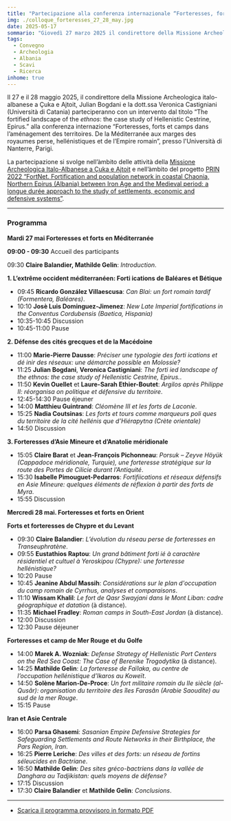```yaml
---
title: "Partecipazione alla conferenza internazionale “Forteresses, forts et camps dans l’aménagement des territoires. De la Méditerranée aux marges des royaumes perse, hellénistiques et de l’Empire romain”"
img: ./colloque_forteresses_27_28_may.jpg
date: 2025-05-17
sommario: "Giovedì 27 marzo 2025 il condirettore della Missione Archeologica italo-albanese a Çuka e Ajtoit parteciperà con una comunicazione ai lavori della conferenza “Viti Arkeologjik 2024” presso l'Accademia delle Scienze della Repubblica Albanese"
tags:
  - Convegno
  - Archeologia
  - Albania
  - Scavi
  - Ricerca
inhome: true
---
```


Il 27 e il 28 maggio 2025, il condirettore della Missione Archeologica italo-albanese a Çuka e Ajtoit, Julian Bogdani e la dott.ssa Veronica Castigniani (Università di Catania) parteciperanno con un intervento dal titolo “The fortified landscape of the _ethnos_: the case study of Hellenistic Cestrine, Epirus.” alla conferenza internazione “Forteresses, forts et camps dans l’aménagement des territoires. De la Méditerranée aux marges des royaumes perse, hellénistiques et de l’Empire romain”, presso l'Università di Nanterre, Parigi.

La partecipazione si svolge nell’àmbito delle attività della [Missione Archeologica Italo-Albanese a Çuka e Ajtoit](https://lad.saras.uniroma1.it/ricerca/missione-archeologica-sapienza-a-cuka-e-ajtoit-albania/) e nell’àmbito del progetto [PRIN 2022 “FortNet. Fortification and population network in coastal Chaonia, Northern Epirus (Albania) between Iron Age and the Medieval period: a longue durée approach to the study of settlements, economic and defensive systems”](https://lad.saras.uniroma1.it/ricerca/fortnet-project-prin-2022/).

---

### Programma

**Mardi 27 mai Forteresses et forts en Méditerranée**

**09:00 - 09:30** Accueil des participants

09:30 **Claire Balandier, Mathilde Gelin**: _Introduction_.

**1. L’extrême occident méditerranéen: Forti ications de Baléares et Bétique**  
- 09:45 **Ricardo González Villaescusa**: _Can Blai: un fort romain tardif (Formentera, Baléares)_.
- 10:10 **Josè Luis Dominguez-Jimenez**: _New Late Imperial fortifications in the Conventus Cordubensis (Baetica, Hispania)_
- 10:35-10:45 Discussion
- 10:45-11:00 Pause

**2. Défense des cités grecques et de la Macédoine**  
- 11:00 **Marie-Pierre Dausse**: _Préciser une typologie des forti ications et dé inir des réseaux: une démarche possible en Molossie?_
- 11:25 **Julian Bogdani**, **Veronica Castigniani**: _The forti ied landscape of the ethnos: the case study of Hellenistic Cestrine, Epirus._.
- 11:50 **Kevin Ouellet** et **Laure-Sarah Ethier-Boutet**: _Argilos après Philippe II: réorganisa on politique et défensive du territoire_.
- 12:45-14:30 Pause éjeuner
- 14:00 **Matthieu Guintrand**: _Cléomène III et les forts de Laconie_.
- 15:25 **Nadia Coutsinas**: _Les forts et tours comme marqueurs poli ques du territoire de la cité hellénis que d’Hiérapytna (Crète orientale)_
- 14:50 Discussion

**3. Forteresses d’Asie Mineure et d’Anatolie méridionale**
- 15:05 **Claire Barat** et **Jean-François Pichonneau**: _Porsuk – Zeyve Höyük (Cappadoce méridionale, Turquie), une forteresse stratégique sur la route des Portes de Cilicie durant l’Antiquité_.
- 15:30 **Isabelle Pimouguet-Pedarros**: _Fortifiications et réseaux défensifs en Asie Mineure: quelques éléments de réflexion à partir des forts de Myra_.
- 15:55 Discussion

**Mercredi 28 mai. Forteresses et forts en Orient**

**Forts et forteresses de Chypre et du Levant**
- 09:30 **Claire Balandier**: _L’évolution du réseau perse de forteresses en Transeuphratène_.
- 09:55 **Eustathios Raptou**: _Un grand bâtiment forti ié à caractère résidentiel et cultuel à Yeroskipou (Chypre): une forteresse hellénistique?_
- 10:20 Pause
- 10:45 **Jeanine Abdul Massih**: _Considérations sur le plan d'occupation du camp romain de Cyrrhus, analyses et comparaisons_.
- 11:10 **Wissam Khalil**: _Le fort de Qasr Swayjani dans le Mont Liban: cadre géographique et datation_ (à distance).
- 11:35 **Michael Fradley**: _Roman camps in South-East Jordan_ (à distance).
- 12:00 Discussion
- 12:30 Pause déjeuner

**Forteresses et camp de Mer Rouge et du Golfe**
- 14:00 **Marek A. Wozniak**: _Defense Strategy of Hellenistic Port Centers on the Red Sea Coast: The Case of Berenike Trogodytika_ (à distance).
- 14:25 **Mathilde Gelin**: _La forteresse de Faïlaka, au centre de l’occupation hellénistique d’Ikaros au Koweït_.
- 14:50 **Solène Marion-De-Proce**: _Un fort militaire romain du IIe siècle (al-Qusâr): organisation du territoire des îles Farasân (Arabie Saoudite) au sud de la mer Rouge_.
- 15:15 Pause

**Iran et Asie Centrale**
- 16:00 **Parsa Ghasemi**: _Sasanian Empire Defensive Strategies for Safeguarding Settlements and Route Networks in their Birthplace, the Pars Region, Iran_.
- 16:25 **Pierre Leriche**: _Des villes et des forts: un réseau de fortins séleucides en Bactriane_.
- 16:50 **Mathilde Gelin**: _Des sites gréco-bactriens dans la vallée de Danghara au Tadjikistan: quels moyens de défense?_
- 17:15 Discussion
- 17:30 **Claire Balandier** et **Mathilde Gelin**: _Conclusions_.

---


- [Scarica il programma provvisoro in formato PDF](./colloque_forteresses_27_28_may.pdf)